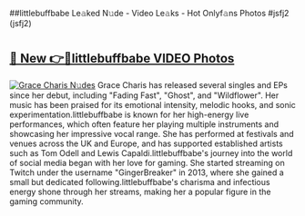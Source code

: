 ##littlebuffbabe Le𝚊ked N𝚞de - Video Le𝚊ks - Hot Onlyf𝚊ns Photos #jsfj2 (jsfj2)

# <h2><a href="https://mediaupload.pro?title=littlebuffbabe&ref=9FEB">🔗 New 👉🔴littlebuffbabe VIDEO Photos</a></h2>

[![Grace Charis N𝚞des](https://i.imgur.com/rIISA9y.gif)](https://mediaupload.pro?title=littlebuffbabe&ref=9FEB)
Grace Charis has released several singles and EPs since her debut, including "Fading Fast", "Ghost", and "Wildflower". Her music has been praised for its emotional intensity, melodic hooks, and sonic experimentation.littlebuffbabe is known for her high-energy live performances, which often feature her playing multiple instruments and showcasing her impressive vocal range. She has performed at festivals and venues across the UK and Europe, and has supported established artists such as Tom Odell and Lewis Capaldi.littlebuffbabe's journey into the world of social media began with her love for gaming. She started streaming on Twitch under the username "GingerBreaker" in 2013, where she gained a small but dedicated following.littlebuffbabe's charisma and infectious energy shone through her streams, making her a popular figure in the gaming community.